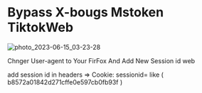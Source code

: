 # Bypass X-bougs Mstoken TiktokWeb

![photo_2023-06-15_03-23-28](https://github.com/0xf15/tiktok/assets/98847954/83400b1a-f168-4edc-8d9c-37244430d023)

Chnger User-agent to Your FirFox And Add New Session id web

add session id in headers => Cookie: sessionid=
like ( b8572a01842d271cffe0e597cb0fb93f )






